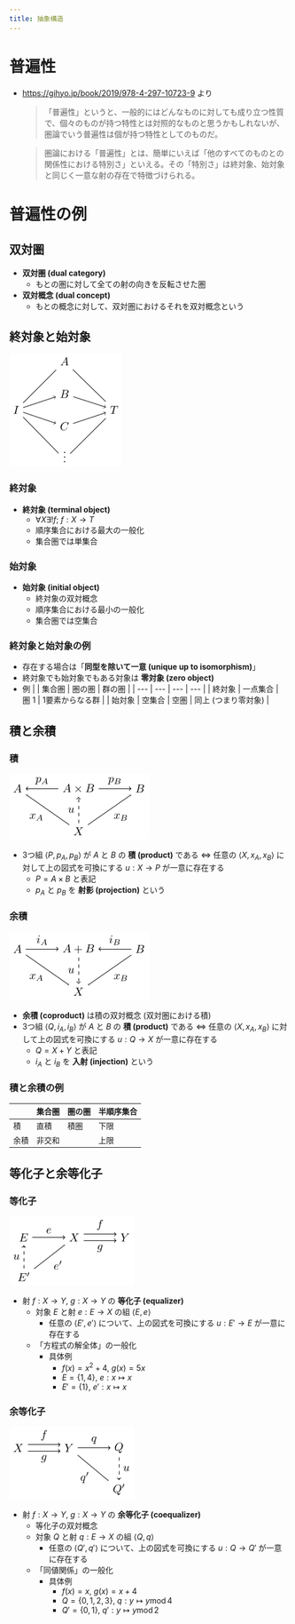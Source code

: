 ```yaml
---
title: 抽象構造
---
```


# 普遍性

- https://gihyo.jp/book/2019/978-4-297-10723-9 より
    
    > 「普遍性」というと、一般的にはどんなものに対しても成り立つ性質で、個々のものが持つ特性とは対照的なものと思うかもしれないが、圏論でいう普遍性は個が持つ特性としてのものだ。
    > 
    
    > 圏論における「普遍性」とは、簡単にいえば「他のすべてのものとの関係性における特別さ」といえる。その「特別さ」は終対象、始対象と同じく一意な射の存在で特徴づけられる。
    > 

# 普遍性の例

## 双対圏

- **双対圏 (dual category)**
    - もとの圏に対して全ての射の向きを反転させた圏
- **双対概念 (dual concept)**
    - もとの概念に対して、双対圏におけるそれを双対概念という

## 終対象と始対象

![terminal-and-initial-object](/images/terminal-and-initial-object.png)

### 終対象

- **終対象 (terminal object)**
    - $\forall{X}\exists!f;\ f:X\to T$
    - 順序集合における最大の一般化
    - 集合圏では単集合

### 始対象

- **始対象 (initial object)**
    - 終対象の双対概念
    - 順序集合における最小の一般化
    - 集合圏では空集合

### 終対象と始対象の例

- 存在する場合は「**同型を除いて一意 (unique up to isomorphism)**」
- 終対象でも始対象でもある対象は **零対象 (zero object)**
- 例
  |  | 集合圏 | 圏の圏 | 群の圏 |
  | --- | --- | --- | --- |
  | 終対象 | 一点集合 | 圏 1 | 1要素からなる群 |
  | 始対象 | 空集合 | 空圏 | 同上 (つまり零対象) |

## 積と余積

### 積

![product](/images/product.png)

- 3つ組 $\langle P,p_A,p_B\rangle$ が $A$ と $B$ の **積 (product)** である
  $\iff$ 任意の $\langle X,x_A,x_B\rangle$ に対して上の図式を可換にする $u:X\to P$ が一意に存在する
    - $P=A\times B$ と表記
    - $p_A$ と $p_B$ を **射影 (projection)** という

### 余積

![coproduct](/images/coproduct.png)

- **余積 (coproduct)** は積の双対概念 (双対圏における積)
- 3つ組 $\langle Q,i_A,i_B\rangle$ が $A$ と $B$ の **積 (product)** である
  $\iff$ 任意の $\langle X,x_A,x_B\rangle$ に対して上の図式を可換にする $u:Q\to X$ が一意に存在する
    - $Q=X+Y$ と表記
    - $i_A$ と $i_B$ を **入射 (injection)** という

### 積と余積の例

|      | 集合圏 | 圏の圏 | 半順序集合 |
| ---- | ------ | ------ | ---------- |
| 積   | 直積   | 積圏   | 下限       |
| 余積 | 非交和 |        | 上限       |

## 等化子と余等化子

### 等化子

![equalizer](/images/equalizer.png)

- 射 $f:X\to Y,\ g:X\to Y$ の **等化子 (equalizer)**
    - 対象 $E$ と射 $e:E\to X$ の組 $\langle E,e\rangle$
        - 任意の $\langle E',e'\rangle$ について、上の図式を可換にする $u:E'\to E$ が一意に存在する
    - 「方程式の解全体」の一般化
        - 具体例
            - $f(x)=x^2+4,\ g(x)=5x$
            - $E=\{1,4\},\ e:x\mapsto x$
            - $E'=\{1\},\ e':x\mapsto x$

### 余等化子

![coequalizer](/images/coequalizer.png)

- 射 $f:X\to Y,\ g:X\to Y$ の **余等化子 (coequalizer)**
    - 等化子の双対概念
    - 対象 $Q$ と射 $q:E\to X$ の組 $\langle Q,q\rangle$
        - 任意の $\langle Q',q'\rangle$ について、上の図式を可換にする $u:Q\to Q'$ が一意に存在する
    - 「同値関係」の一般化
        - 具体例
            - $f(x)=x,\ g(x)=x+4$
            - $Q=\{0,1,2,3\},\ q:y\mapsto y\operatorname{mod} 4$
            - $Q'=\{0,1\},\ q':y\mapsto y\operatorname{mod}2$
